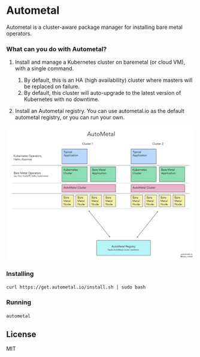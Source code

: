 # Autometal

Autometal is a cluster-aware package manager for installing bare metal operators.

### What can you do with Autometal?

1. Install and manage a Kubernetes cluster on baremetal (or cloud VM), with a single command.
   1. By default, this is an HA (high availability) cluster where masters will be replaced on failure.
   2. By default, this cluster will auto-upgrade to the latest version of Kubernetes with no downtime.
   
2. Install an Autometal registry. You can use autometal.io as the default autometal registry, or you can run your own.

![AutoMetal Architecture](https://raw.githubusercontent.com/homer6/autometal/master/docs/resources/autometal_architecture.jpg)

### Installing

`curl https://get.autometal.io/install.sh | sudo bash`

### Running

`autometal`


License
----
MIT

